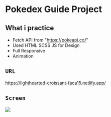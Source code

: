 # Pokedex Guide Project

## What i practice

- Fetch API from "https://pokeapi.co/"
- Used HTML SCSS JS for Design
- Full Responsive
- Animation

## `URL`

https://lighthearted-croissant-faca15.netlify.app/

## `Screen`

![](screen.gif)